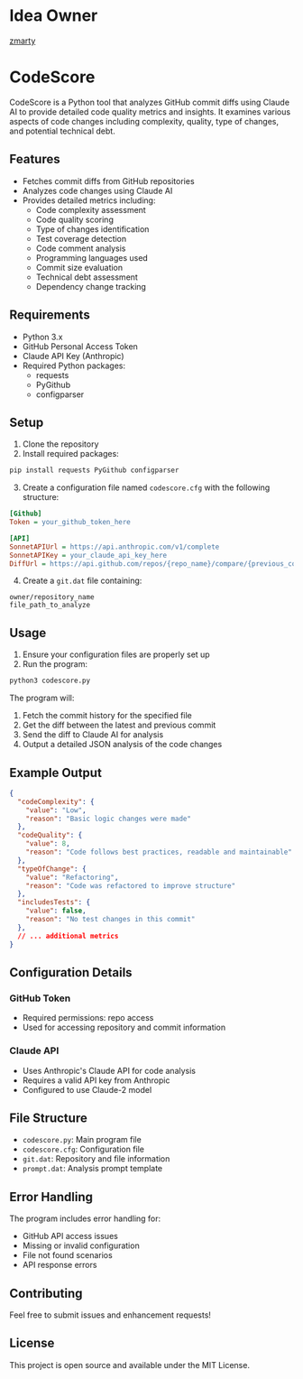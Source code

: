 # Idea Owner
[zmarty](https://github.com/zmarty)

# CodeScore

CodeScore is a Python tool that analyzes GitHub commit diffs using Claude AI to provide detailed code quality metrics and insights. It examines various aspects of code changes including complexity, quality, type of changes, and potential technical debt.

## Features

- Fetches commit diffs from GitHub repositories
- Analyzes code changes using Claude AI
- Provides detailed metrics including:
  - Code complexity assessment
  - Code quality scoring
  - Type of changes identification
  - Test coverage detection
  - Code comment analysis
  - Programming languages used
  - Commit size evaluation
  - Technical debt assessment
  - Dependency change tracking

## Requirements

- Python 3.x
- GitHub Personal Access Token
- Claude API Key (Anthropic)
- Required Python packages:
  - requests
  - PyGithub
  - configparser

## Setup

1. Clone the repository
2. Install required packages:
```bash
pip install requests PyGithub configparser
```

3. Create a configuration file named `codescore.cfg` with the following structure:
```ini
[Github]
Token = your_github_token_here

[API]
SonnetAPIUrl = https://api.anthropic.com/v1/complete
SonnetAPIKey = your_claude_api_key_here
DiffUrl = https://api.github.com/repos/{repo_name}/compare/{previous_commit}...{latest_commit}
```

4. Create a `git.dat` file containing:
```
owner/repository_name
file_path_to_analyze
```

## Usage

1. Ensure your configuration files are properly set up
2. Run the program:
```bash
python3 codescore.py
```

The program will:
1. Fetch the commit history for the specified file
2. Get the diff between the latest and previous commit
3. Send the diff to Claude AI for analysis
4. Output a detailed JSON analysis of the code changes

## Example Output

```json
{
  "codeComplexity": {
    "value": "Low",
    "reason": "Basic logic changes were made"
  },
  "codeQuality": {
    "value": 8,
    "reason": "Code follows best practices, readable and maintainable"
  },
  "typeOfChange": {
    "value": "Refactoring",
    "reason": "Code was refactored to improve structure"
  },
  "includesTests": {
    "value": false,
    "reason": "No test changes in this commit"
  },
  // ... additional metrics
}
```

## Configuration Details

### GitHub Token
- Required permissions: repo access
- Used for accessing repository and commit information

### Claude API
- Uses Anthropic's Claude API for code analysis
- Requires a valid API key from Anthropic
- Configured to use Claude-2 model

## File Structure

- `codescore.py`: Main program file
- `codescore.cfg`: Configuration file
- `git.dat`: Repository and file information
- `prompt.dat`: Analysis prompt template

## Error Handling

The program includes error handling for:
- GitHub API access issues
- Missing or invalid configuration
- File not found scenarios
- API response errors

## Contributing

Feel free to submit issues and enhancement requests!

## License

This project is open source and available under the MIT License.
